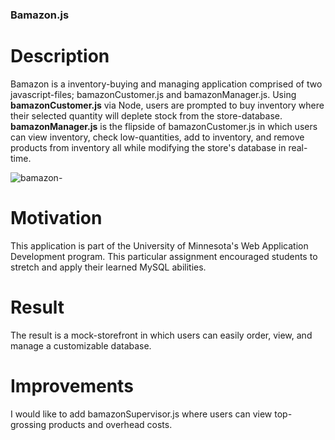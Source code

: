 ### Bamazon.js ###

# Description #
Bamazon is a inventory-buying and managing application comprised of two javascript-files; bamazonCustomer.js and bamazonManager.js.
Using **bamazonCustomer.js** via Node, users are prompted to buy inventory where their selected quantity will deplete stock from the store-database.
**bamazonManager.js** is the flipside of bamazonCustomer.js in which users can view inventory, check low-quantities, add to inventory, and remove products from inventory all while modifying the store's database in real-time.

![bamazon-](images/customer_01.png.PNG)


# Motivation #
This application is part of the University of Minnesota's Web Application Development program. This particular assignment encouraged students to stretch and apply their learned MySQL abilities.

# Result #
The result is a mock-storefront in which users can easily order, view, and manage a customizable database.

# Improvements #
I would like to add bamazonSupervisor.js where users can view top-grossing products and overhead costs.

 
